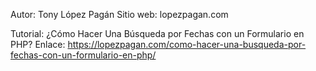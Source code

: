 Autor: Tony López Pagán
Sitio web: lopezpagan.com

Tutorial: ¿Cómo Hacer Una Búsqueda por Fechas con un Formulario en PHP?
Enlace: https://lopezpagan.com/como-hacer-una-busqueda-por-fechas-con-un-formulario-en-php/